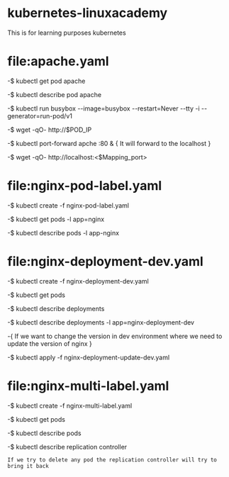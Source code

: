 # kubernetes-linuxacademy
This is for learning purposes kubernetes
# file:apache.yaml

  -$ kubectl get pod apache
  
  -$ kubectl describe pod apache
  
  -$ kubectl run busybox --image=busybox --restart=Never --tty -i --generator=run-pod/v1
  
  -$ wget -qO- http://$POD_IP
  
  -$ kubectl port-forward apche :80 & { It will forward to the localhost }
  
  -$ wget -qO- http://localhost:<$Mapping_port>
  
# file:nginx-pod-label.yaml

  -$ kubectl create -f nginx-pod-label.yaml
  
  -$ kubectl get pods -l app=nginx
  
  -$ kubectl describe pods -l app-nginx
  
# file:nginx-deployment-dev.yaml

  -$ kubectl create -f nginx-deployment-dev.yaml
  
  -$ kubectl get pods
  
  -$ kubectl describe deployments
  
  -$ kubectl describe deployments -l app=nginx-deployment-dev
  
  -{ If we want to change the version in dev environment where we need to update the version of nginx } 
    
  -$ kubectl apply -f nginx-deployment-update-dev.yaml
  
# file:nginx-multi-label.yaml
  
  -$ kubectl create -f nginx-multi-label.yaml
  
  -$ kubectl get pods
  
  -$ kubectl describe pods
  
  -$ kubectl describe replication controller
  
    If we try to delete any pod the replication controller will try to bring it back
  
  
  

